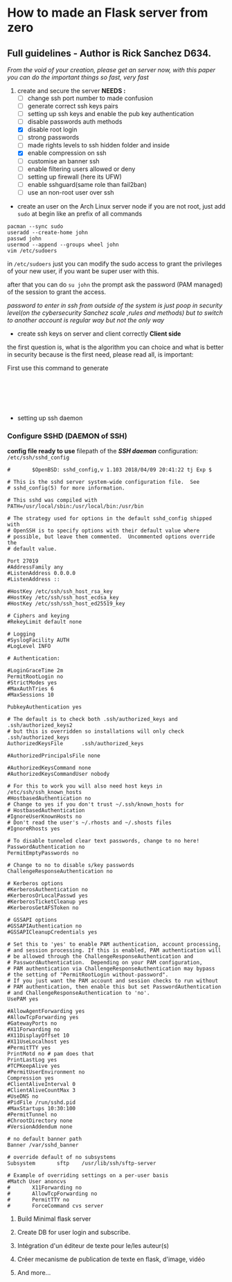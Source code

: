 # How to made an Flask server from zero
## Full guidelines - Author is Rick Sanchez D634.

_From the void of your creation, please get an server now, with this paper you can do the important things so fast, very fast_

1. create and secure the server
**NEEDS :**
	- [ ] change ssh port number to made confusion
	- [ ] generate correct ssh keys pairs
	- [ ] setting up ssh keys and enable the pub key authentication
	- [ ] disable passwords auth methods
	- [x] disable root login
	- [ ] strong passwords
	- [ ] made rights levels to ssh hidden folder and inside
	- [x] enable compression on ssh
	- [ ] customise an banner ssh
	- [ ] enable filtering users allowed or deny
	- [ ] setting up firewall (here its UFW)
	- [ ] enable sshguard(same role than fail2ban)
	- [ ] use an non-root user over ssh
* create an user on the Arch Linux server node
if you are not root, just add  `sudo`  at begin like an prefix of all commands
```
pacman --sync sudo
useradd --create-home john
passwd john
usermod --append --groups wheel john
vim /etc/sudoers
```
in `/etc/sudoers` just you can modify the sudo access to grant the privileges of your new user, if you want be super user with this.

after that you can do `su john` the prompt ask the password (PAM managed) of the session to grant the access.

_password to enter in ssh from outside of the system is just poop in security level(on the cybersecurity Sanchez scale ,rules and methods) but to switch to another account is regular way but not the only way_

* create ssh keys on server and client correctly
**Client side**

the first question is, what is the algorithm you can choice and what is better in security because is the first need, please read all, is important:


First use this command to generate 
```

```


```

```


```

```


```

```


```

```

```

```






* setting up ssh daemon
### Configure SSHD (DAEMON of SSH)
**config file ready to use**
filepath of the _**SSH daemon**_ configuration: `/etc/ssh/sshd_config`
```
#       $OpenBSD: sshd_config,v 1.103 2018/04/09 20:41:22 tj Exp $

# This is the sshd server system-wide configuration file.  See
# sshd_config(5) for more information.

# This sshd was compiled with PATH=/usr/local/sbin:/usr/local/bin:/usr/bin

# The strategy used for options in the default sshd_config shipped with
# OpenSSH is to specify options with their default value where
# possible, but leave them commented.  Uncommented options override the
# default value.

Port 27019
#AddressFamily any
#ListenAddress 0.0.0.0
#ListenAddress ::

#HostKey /etc/ssh/ssh_host_rsa_key
#HostKey /etc/ssh/ssh_host_ecdsa_key
#HostKey /etc/ssh/ssh_host_ed25519_key

# Ciphers and keying
#RekeyLimit default none

# Logging
#SyslogFacility AUTH
#LogLevel INFO

# Authentication:

#LoginGraceTime 2m
PermitRootLogin no
#StrictModes yes
#MaxAuthTries 6
#MaxSessions 10

PubkeyAuthentication yes

# The default is to check both .ssh/authorized_keys and .ssh/authorized_keys2
# but this is overridden so installations will only check .ssh/authorized_keys
AuthorizedKeysFile      .ssh/authorized_keys

#AuthorizedPrincipalsFile none

#AuthorizedKeysCommand none
#AuthorizedKeysCommandUser nobody

# For this to work you will also need host keys in /etc/ssh/ssh_known_hosts
#HostbasedAuthentication no
# Change to yes if you don't trust ~/.ssh/known_hosts for
# HostbasedAuthentication
#IgnoreUserKnownHosts no
# Don't read the user's ~/.rhosts and ~/.shosts files
#IgnoreRhosts yes

# To disable tunneled clear text passwords, change to no here!
PasswordAuthentication no
PermitEmptyPasswords no

# Change to no to disable s/key passwords
ChallengeResponseAuthentication no

# Kerberos options
#KerberosAuthentication no
#KerberosOrLocalPasswd yes
#KerberosTicketCleanup yes
#KerberosGetAFSToken no

# GSSAPI options
#GSSAPIAuthentication no
#GSSAPICleanupCredentials yes

# Set this to 'yes' to enable PAM authentication, account processing,
# and session processing. If this is enabled, PAM authentication will
# be allowed through the ChallengeResponseAuthentication and
# PasswordAuthentication.  Depending on your PAM configuration,
# PAM authentication via ChallengeResponseAuthentication may bypass
# the setting of "PermitRootLogin without-password".
# If you just want the PAM account and session checks to run without
# PAM authentication, then enable this but set PasswordAuthentication
# and ChallengeResponseAuthentication to 'no'.
UsePAM yes

#AllowAgentForwarding yes
#AllowTcpForwarding yes
#GatewayPorts no
#X11Forwarding no
#X11DisplayOffset 10
#X11UseLocalhost yes
#PermitTTY yes
PrintMotd no # pam does that
PrintLastLog yes
#TCPKeepAlive yes
#PermitUserEnvironment no
Compression yes
#ClientAliveInterval 0
#ClientAliveCountMax 3
#UseDNS no
#PidFile /run/sshd.pid
#MaxStartups 10:30:100
#PermitTunnel no
#ChrootDirectory none
#VersionAddendum none

# no default banner path
Banner /var/sshd_banner

# override default of no subsystems
Subsystem       sftp    /usr/lib/ssh/sftp-server

# Example of overriding settings on a per-user basis
#Match User anoncvs
#       X11Forwarding no
#       AllowTcpForwarding no
#       PermitTTY no
#       ForceCommand cvs server
```

1) Build Minimal flask server

2) Create DB for user login and subscribe.

3) Intégration d'un éditeur de texte pour le/les auteur(s)

4) Créer mecanisme de publication de texte en flask, d'image, vidéo

5) And more...
